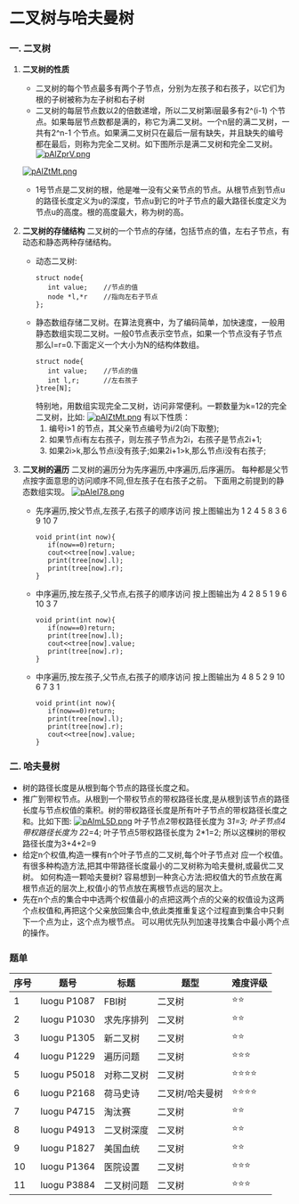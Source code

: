 # 二叉树与哈夫曼树
### 一. 二叉树
1. **二叉树的性质**
   - 二叉树的每个节点最多有两个子节点，分别为左孩子和右孩子，以它们为根的子树被称为左子树和右子树
   - 二叉树的每层节点数以2的倍数递增，所以二叉树第i层最多有2^(i-1) 个节点。如果每层节点数都是满的，称它为满二叉树。一个n层的满二叉树，一共有2^n-1 个节点。如果满二叉树只在最后一层有缺失，并且缺失的编号都在最后，则称为完全二叉树。如下图所示是满二叉树和完全二叉树。
   [![pAIZprV.png](https://s21.ax1x.com/2024/12/01/pAIZprV.png)](https://imgse.com/i/pAIZprV)

   [![pAIZtMt.png](https://s21.ax1x.com/2024/12/01/pAIZtMt.png)](https://imgse.com/i/pAIZtMt)
   - 1号节点是二叉树的根，他是唯一没有父亲节点的节点。从根节点到节点u的路径长度定义为u的深度，节点u到它的叶子节点的最大路径长度定义为节点u的高度。根的高度最大，称为树的高。
2. **二叉树的存储结构**
   二叉树的一个节点的存储，包括节点的值，左右子节点，有动态和静态两种存储结构。
   - 动态二叉树:
     ```
     struct node{
        int value;    //节点的值
        node *l,*r    //指向左右子节点
     };
     ```
   - 静态数组存储二叉树。在算法竞赛中，为了编码简单，加快速度，一般用静态数组实现二叉树。一般0节点表示空节点，如果一个节点没有子节点那么l=r=0.下面定义一个大小为N的结构体数组。
     ```
     struct node{
        int value;    //节点的值
        int l,r;      //左右孩子
     }tree[N];
     ```
     特别地，用数组实现完全二叉树，访问非常便利。一颗数量为k=12的完全二叉树，比如:
     [![pAIZtMt.png](https://s21.ax1x.com/2024/12/01/pAIZtMt.png)](https://imgse.com/i/pAIZtMt)
     有以下性质：
     1. 编号i>1 的节点，其父亲节点编号为i/2(向下取整);
     2. 如果节点i有左右孩子，则左孩子节点为2i，右孩子是节点2i+1;
     3. 如果2i>k,那么节点i没有孩子;如果2i+1>k,那么节点i没有右孩子;
3. **二叉树的遍历**
   二叉树的遍历分为先序遍历,中序遍历,后序遍历。
   每种都是父节点按字面意思的访问顺序不同,但左孩子在右孩子之前。
   下面用之前提到的静态数组实现。
   [![pAIeI78.png](https://s21.ax1x.com/2024/12/01/pAIeI78.png)](https://imgse.com/i/pAIeI78)
   - 先序遍历,按父节点,左孩子,右孩子的顺序访问
     按上图输出为 1 2 4 5 8 3 6 9 10 7
     ```
     void print(int now){
        if(now==0)return;
        cout<<tree[now].value;
        print(tree[now].l);
        print(tree[now].r);
     }   
     ```
   - 中序遍历,按左孩子,父节点,右孩子的顺序访问
     按上图输出为 4 2 8 5 1 9 6 10 3 7
     ```
     void print(int now){
        if(now==0)return;
        print(tree[now].l);
        cout<<tree[now].value;
        print(tree[now].r);
     }   
     ```
   - 中序遍历,按左孩子,父节点,右孩子的顺序访问
     按上图输出为 4 8 5 2 9 10 6 7 3 1
     ```
     void print(int now){
        if(now==0)return;
        print(tree[now].l);
        print(tree[now].r);
        cout<<tree[now].value;
     }   
     ``` 
### 二. 哈夫曼树
- 树的路径长度是从根到每个节点的路径长度之和。
- 推广到带权节点。从根到一个带权节点的带权路径长度,是从根到该节点的路径长度与节点权值的乘积。树的带权路径长度是所有叶子节点的带权路径长度之和。比如下图:
  [![pAImL5D.png](https://s21.ax1x.com/2024/12/01/pAImL5D.png)](https://imgse.com/i/pAImL5D)
  叶子节点2带权路径长度为 3*1=3;
  叶子节点4带权路径长度为 2*2=4;
  叶子节点5带权路径长度为 2*1=2;
  所以这棵树的带权路径长度为3+4+2=9
- 给定n个权值,构造一棵有n个叶子节点的二叉树,每个叶子节点对 应一个权值。有很多种构造方法,把其中带路径长度最小的二叉树称为哈夫曼树,或最优二叉树。
  如何构造一颗哈夫曼树? 容易想到一种贪心方法:把权值大的节点放在离根节点近的层次上,权值小的节点放在离根节点远的层次上。
- 先在n个点的集合中中选两个权值最小的点把这两个点的父亲的权值设为这两个点权值和,再把这个父亲放回集合中,依此类推重复这个过程直到集合中只剩下一个点为止，这个点为根节点。
  可以用优先队列加速寻找集合中最小两个点的操作。
### 题单


| 序号 | 题号        | 标题      | 题型   | 难度评级      | 
|------|------------|-----------|--------| -------------|
| 1    | luogu P1087| FBI树     | 二叉树    | ⭐⭐     |
| 2    | luogu P1030| 求先序排列 | 二叉树     | ⭐⭐    |
| 3    | luogu P1305| 新二叉树   | 二叉树   | ⭐⭐   |
| 4    | luogu P1229|  遍历问题   | 二叉树   | ⭐⭐⭐   |
| 5    | luogu P5018| 对称二叉树 | 二叉树   | ⭐⭐⭐⭐ |
| 6    | luogu P2168| 荷马史诗  | 二叉树/哈夫曼树   | ⭐⭐⭐⭐ |
| 7    | luogu P4715| 淘汰赛 | 二叉树   | ⭐⭐ |
| 8    | luogu P4913| 二叉树深度 | 二叉树   | ⭐⭐ |
| 9    | luogu P1827| 美国血统 | 二叉树   | ⭐⭐ |
| 10    | luogu P1364| 医院设置 | 二叉树   | ⭐⭐⭐ |
| 11    | luogu P3884| 二叉树问题 | 二叉树   | ⭐⭐⭐ |
